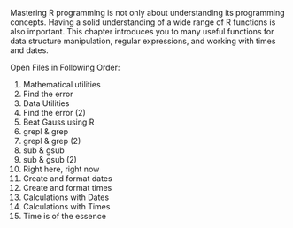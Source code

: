 Mastering R programming is not only about understanding its programming concepts. Having a solid understanding of a wide range of R functions is also important. 
This chapter introduces you to many useful functions for data structure manipulation, regular expressions, and working with times and dates.

Open Files in Following Order:

1) Mathematical utilities
2) Find the error
3) Data Utilities
4) Find the error (2)
5) Beat Gauss using R
6) grepl & grep
7) grepl & grep (2)
8) sub & gsub
9) sub & gsub (2)
10) Right here, right now
11) Create and format dates
12) Create and format times
13) Calculations with Dates
14) Calculations with Times
15) Time is of the essence
